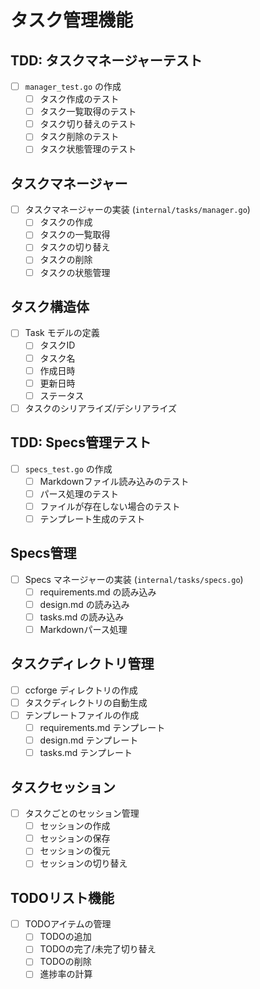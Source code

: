 # タスク管理機能

## TDD: タスクマネージャーテスト
- [ ] `manager_test.go` の作成
  - [ ] タスク作成のテスト
  - [ ] タスク一覧取得のテスト
  - [ ] タスク切り替えのテスト
  - [ ] タスク削除のテスト
  - [ ] タスク状態管理のテスト

## タスクマネージャー
- [ ] タスクマネージャーの実装 (`internal/tasks/manager.go`)
  - [ ] タスクの作成
  - [ ] タスクの一覧取得
  - [ ] タスクの切り替え
  - [ ] タスクの削除
  - [ ] タスクの状態管理

## タスク構造体
- [ ] Task モデルの定義
  - [ ] タスクID
  - [ ] タスク名
  - [ ] 作成日時
  - [ ] 更新日時
  - [ ] ステータス
- [ ] タスクのシリアライズ/デシリアライズ

## TDD: Specs管理テスト
- [ ] `specs_test.go` の作成
  - [ ] Markdownファイル読み込みのテスト
  - [ ] パース処理のテスト
  - [ ] ファイルが存在しない場合のテスト
  - [ ] テンプレート生成のテスト

## Specs管理
- [ ] Specs マネージャーの実装 (`internal/tasks/specs.go`)
  - [ ] requirements.md の読み込み
  - [ ] design.md の読み込み
  - [ ] tasks.md の読み込み
  - [ ] Markdownパース処理

## タスクディレクトリ管理
- [ ] ccforge ディレクトリの作成
- [ ] タスクディレクトリの自動生成
- [ ] テンプレートファイルの作成
  - [ ] requirements.md テンプレート
  - [ ] design.md テンプレート
  - [ ] tasks.md テンプレート

## タスクセッション
- [ ] タスクごとのセッション管理
  - [ ] セッションの作成
  - [ ] セッションの保存
  - [ ] セッションの復元
  - [ ] セッションの切り替え

## TODOリスト機能
- [ ] TODOアイテムの管理
  - [ ] TODOの追加
  - [ ] TODOの完了/未完了切り替え
  - [ ] TODOの削除
  - [ ] 進捗率の計算